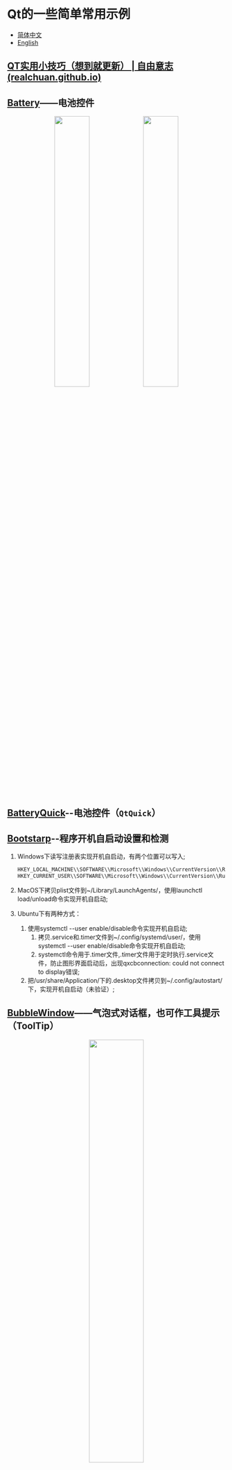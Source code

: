 # Qt的一些简单常用示例

- [简体中文](README.md)
- [English](README.en.md)

## [QT实用小技巧（想到就更新） | 自由意志 (realchuan.github.io)](https://realchuan.github.io/2021/10/12/QT%E5%AE%9E%E7%94%A8%E5%B0%8F%E6%8A%80%E5%B7%A7%EF%BC%88%E6%83%B3%E5%88%B0%E5%B0%B1%E6%9B%B4%E6%96%B0%EF%BC%89/)

## [Battery](Battery/)——电池控件

<div align="center">
  <img src="Battery/picture/AlarmBattery.png" width="40%" height="40%">
  <img src="Battery/picture/HealthyBattery.png" width="40%" height="40%">
</div>

## [BatteryQuick](BatteryQuick/)--电池控件（`QtQuick`）

## [Bootstarp](Bootstarp/)--程序开机自启动设置和检测

1. Windows下读写注册表实现开机自启动，有两个位置可以写入;

    ```powershell
    HKEY_LOCAL_MACHINE\\SOFTWARE\\Microsoft\\Windows\\CurrentVersion\\Run //对于所有用户
    HKEY_CURRENT_USER\\SOFTWARE\\Microsoft\\Windows\\CurrentVersion\\Run // 对于当前用户
    ```

2. MacOS下拷贝plist文件到~/Library/LaunchAgents/，使用launchctl load/unload命令实现开机自启动;
3. Ubuntu下有两种方式：
   1. 使用systemctl --user enable/disable命令实现开机自启动;
      1. 拷贝.service和.timer文件到~/.config/systemd/user/，使用systemctl --user enable/disable命令实现开机自启动;
      2. systemctl命令用于.timer文件,.timer文件用于定时执行.service文件，防止图形界面启动后，出现qxcbconnection: could not connect to display错误;
   2. 把/usr/share/Application/下的.desktop文件拷贝到~/.config/autostart/下，实现开机自启动（未验证）;

## [BubbleWindow](BubbleWindow/)——气泡式对话框，也可作工具提示（ToolTip）

<div align="center">
  <img src="BubbleWindow/picture/Bubble.png" width="50%" height="50%">
</div>

## [Chart](Chart/)——可视化图表绘制，参考[使用 QChart 显示实时动态曲线](https://qtdebug.com/qtbook-paint-realtime-curve-qchart/ "qtdebug/公孙二狗") 和QChart相关示例

<div align="center">
  <img src="Chart/picture/Chart_1.png" width="90%" height="90%">
  <div style="text-align: center;">图一、二动态曲线</div>
  <img src="Chart/picture/Chart_2.png" width="90%" height="90%">
  <div style="text-align: center;">图二坐标轴也会滚动</div>
</div>

## [CheckBoxStandardItem](CheckBoxStandardItem/)——可以勾选的StandardItem，而且根据勾选状态自动更新父节点状态或者子节点状态

<div align="center">
  <img src="CheckBoxStandardItem/picture/checkBoxStandardItem.png" width="50%" height="50%">
</div>

## [Clock](Clock/)——时钟

<div align="center">
  <img src="Clock/picture/Clock.png" width="50%" height="50%">
</div>

## [DashBoard](DashBoard/)——仪表盘

<div align="center">
  <img src="DashBoard/picture/DashBoard.png" width="50%" height="50%">
</div>

## [DragDrop](DragDrop/)——简单控件拖拽，参考QT示例Drag and Drop Puzzle Example

## [FlowLayout](FlowLayout/)——流式布局，来自QT示例Flow Layout Example

<div align="center">
  <img src="FlowLayout/picture/FlowLayout.png" width="50%" height="50%">
</div>

## [GridViewModel](GridViewModel/)——基于QListView的自适应宫图

<div align="center">
  <img src="GridViewModel/picture/GridView.png" width="90%" height="90%">
</div>

## [HttpClient](HttpClient/)——简单HTTP客户端，支持JSON请求和上传、下载、删除文件等功能

## [IconButton](IconButton/)——支持Icon跟随状态切换的EventFilter和Button

## [ImageCarousel](ImageCarousel/)——简易图片轮播组件

<div align="center">
  <img src="ImageCarousel/picture/ImageCarousel.jpg" width="90%" height="90%">
</div>

## [LoadingIndicator](LoadingIndicator/)——加载指示器，支持gif动画

<div align="center">
  <img src="LoadingIndicator/picture/LoadingIndicator.jpg" width="35%" height="35%">
</div>

## [LogAsynchronous](LogAsynchronous/)——异步日志，开辟一个线程专门往文件里写日志，前后端分离

1. 日志文件名：应用程序名（appname）.时间(time,精确到秒).主机hostname.进程ID（Tid）.log（.count），假如一天内写的单个日志大约接近1G，会自动加后缀（.1,.2.3...，以此类推）新建新的日志文件去写，每天0点依然会rollFile；
   1. 正常文件名：LogAsynchronous.2020-04-26-20-29-03.Youth.11828.log；
   2. 当日写日志接近1G，新建的文件名：LogAsynchronous.2020-04-26-20-38-55.Youth.11828.log.1；
2. 日志格式：时间（time，精确到毫秒）.线程ID（Pid）.日志级别（debug）.打印信息（msg）.文件（File）.行号（Line）。
   1. 比如：2020-04-26 20:38:55.818 2052 [Debug] 123456789qwertyuioplkjhgfdsa 8412789-File:(..\logAsynchronous\main.cpp) Line:(19)；
3. [Qt-App](https://github.com/RealChuan/Qt-App/blob/main/src/utils/logasync.h)，这个项目中也有对日志的封装，与本项目的代码大致一致，由于两个项目更新频率可能不同，建议在查看日志模块时，同时检查[Qt-App](https://github.com/RealChuan/Qt-App/blob/main/src/utils/logasync.h)的最新更新。

## [MulClient](MulClient/)——多线程客户端，一个线程一个客户端（怎么可以绕开系统限制，模拟百万个客户端）

## [MulServer](MulServer/)——多线程服务端，一个线程一个客户端处理（处理实时性很高的TCP通讯）

## [NavigationProgressBar](NavigationProgressBar/)——导航进度栏

<div align="center">
  <img src="NavigationProgressBar/picture/NavigationProgressBar.png" width="90%" height="90%">
</div>

## [PasswordLineEdit](PasswordLineEdit/)——密码输入框

<div align="center">
  <img src="PasswordLineEdit/picture/HiddenPassword.png" width="40%" height="40%">
  <img src="PasswordLineEdit/picture/ShowPassword.png" width="40%" height="40%">
</div>

## [ProgressArc](ProgressArc/)——圆弧进度条

<div align="center">
  <img src="ProgressArc/picture/ProgressArc.png" width="90%" height="90%">
</div>

## [ProgressBar](ProgressBar/)——QProgressBar圆角替代方案

<div align="center">
  <img src="ProgressBar/picture/ProgressBar.png" width="90%" height="90%">
</div>

## [ReactorServer](ReactorServer/)——多线程服务端，Reactor模式（Echo）

## [SimpleUdp](SimpleUdp/)——简单UDP例子，广播和接收

## [ShowInMyComputer](ShowInMyComputer/)——在我的电脑中显示当前应用程序

防火墙白名单。

## [SlipButton](SlipButton/)——滑动按钮

> 另：更简单的实现：[有动画效果的 CheckBox](http://qtdebug.com/qtbook-animated-checkbox/)；

<div align="center">
  <img src="SlipButton/picture/SlipButton_check.png" width="40%" height="40%">
  <img src="SlipButton/picture/SlipButton_checked.png" width="40%" height="40%">
</div>

## [SqliteWAL](SqliteWAL/)——Sqlite WAL 模式下多线程并发写入数据库程序

1. 每个线程拥有独立的数据库连接（不同的连接名称），线程退出需要主动移除数据库连接，不然会产生大量的数据库连接；
2. 在多线程下，依旧使用QMutex保证线程安全，在读的时候，可以考虑不使用QMutex，并发读应该没什么影响（对于写的时候，可以考虑使用QMutex）;

### WAL模式的优点

1. 提高了并发性：WAL模式允许多个读取器和一个写入器同时访问数据库，可以提高并发性能；
2. 崩溃恢复：WAL模式在发生崩溃时确保数据库保持一致，通过在提交事务之前将所有更改刷新到日志文件来实现；

### WAL模式的注意事项

1. WAL模式仅适用于SQLite 3.35.5+版本；
2. 增加了磁盘使用量：与回滚模式相比，WAL模式需要更多的磁盘空间，因为它在提交更改之前将所有更改都写入日志文件；
3. 读取性能较慢：读取操作不会被写入操作阻塞，如果同时进行读取和写入操作，可能导致数据不一致。

## [TableViewModel](TableViewModel/)——表格视图

1. 各种自定义代理
   1. [ButtonDelegate](./TableViewModel/buttondelegate.h)；
   2. [ComboBoxDelegate](./TableViewModel/comboboxdelegate.h)；
   3. [ProgressBarDelegate](./TableViewModel/progressbardelegate.h)；
   4. [RichTextItemDelegate](./TableViewModel/richtextitemdelegate.hpp)；
   5. [StarDelegate](./TableViewModel/stardelegate.h)----来自Qt示例Star Delegate Example；
2. 十万级数据渲染；

<div align="center">
  <img src="TableViewModel/picture/TabViewModelDelegate.jpg" width="90%" height="90%">
</div>

## [Thread](Thread/)——多线程例子，6种写法

## [TreeViewModel](TreeViewModel/)——树形视图（MVC），QtCreator源码

<div align="center">
  <img src="TreeViewModel/picture/TreeView.png" width="90%" height="90%">
  <img src="TreeViewModel/picture/ListView.png" width="90%" height="90%">
</div>

## [Validator](Validator/)——加强版IntValidator（QIntValidator）和DoubleValidator（QDoubleValidator）

## [packaging](packaging/)——打包脚本

1. [macos](packaging/macos/)
   1. [`qmake`](packaging/macos/build.py) 编译；
   2. 打包pkg和dmg包并签名（`python`/`appdmg`），具体可以参考[Qt-App](https://github.com/RealChuan/Qt-App/tree/main/packaging/macos)；
2. [ubuntu](packaging/ubuntu/)
   1. [`qmake`](packaging/ubuntu/build.py) 编译；
   2. 打包deb包可以参考[Qt-App](https://github.com/RealChuan/Qt-App/tree/main/packaging/ubuntu)；
3. [windows](packaging/windows/)
   1. [`qmake`](packaging/windows/build.py) 编译；
   2. [`signtool`](packaging/windows/sign.bat) 签名;
   3. Inno Setup打包可以参考[Qt-App](https://github.com/RealChuan/Qt-App/tree/main/packaging/windows)，签名的话可以把[sign.bat](packaging/windows/sign.bat)中的签名脚本复制到Inno Setup工具中的`Tools`->`Configure Sign Tools`，然后在需要的文件后加上sign flags；
